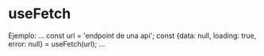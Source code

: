 # useFetch

Ejemplo:
...
    const url = 'endpoint de una api';
    const {data: null, loading: true, error: null} = useFetch(url);
...